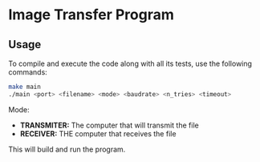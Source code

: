 # Image Transfer Program

## Usage

To compile and execute the code along with all its tests, use the following commands:

```sh
make main
./main <port> <filename> <mode> <baudrate> <n_tries> <timeout>
```

Mode:

* **TRANSMITER:** The computer that will transmit the file
* **RECEIVER:** THE computer that receives the file

This will build and run the program.